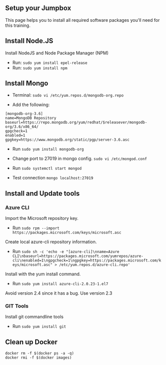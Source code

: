 ## Setup your Jumpbox

This page helps you to install all required software packages you'll need for this training.

## Install Node.JS

Install NodeJS and Node Package Manager (NPM)
* Run: `sudo yum install epel-release`
* Run: `sudo yum install npm`

## Install Mongo

* Terminal: `sudo vi /etc/yum.repos.d/mongodb-org.repo`

* Add the following:

```
[mongodb-org-3.6]
name=MongoDB Repository
baseurl=https://repo.mongodb.org/yum/redhat/$releasever/mongodb-org/3.6/x86_64/
gpgcheck=1
enabled=1
gpgkey=https://www.mongodb.org/static/pgp/server-3.6.asc
```

* Run `sudo yum install mongodb-org`

* Change port to 27019 in mongo config. `sudo vi /etc/mongod.conf`

* Run `sudo systemctl start mongod`

* Test connection `mongo localhost:27019`

## Install and Update tools
### Azure CLI
Import the Microsoft repository key.
* Run `sudo rpm --import https://packages.microsoft.com/keys/microsoft.asc`

Create local azure-cli repository information.
* Run `sudo sh -c 'echo -e "[azure-cli]\nname=Azure CLI\nbaseurl=https://packages.microsoft.com/yumrepos/azure-cli\nenabled=1\ngpgcheck=1\ngpgkey=https://packages.microsoft.com/keys/microsoft.asc" > /etc/yum.repos.d/azure-cli.repo'`

Install with the yum install command.
* Run `sudo yum install azure-cli-2.0.23-1.el7` 

Avoid version 2.4 since it has a bug. Use version 2.3

### GIT Tools
Install git commandline tools
* Run `sudo yum install git` 

## Clean up Docker

```
docker rm -f $(docker ps -a -q)
docker rmi -f $(docker images)
```
